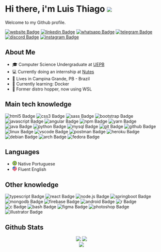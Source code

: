 # Hi there, i'm Luis Thiago <img src="https://media.giphy.com/media/hvRJCLFzcasrR4ia7z/giphy.gif" height="28px"/>

Welcome to my Github profile.

[![website Badge](https://img.shields.io/badge/personal_website%20-21262D?style=for-the-badge&logo)](https://lthiago.github.io/)
[![linkedin Badge](https://img.shields.io/badge/linkedin%20-21262D?style=for-the-badge&logo=linkedin&logoColor=0A66C2)](https://www.linkedin.com/in/lthiagoch/)
[![whatsapp Badge](https://img.shields.io/badge/whatsapp%20-21262D?style=for-the-badge&logo=whatsapp)](https://api.whatsapp.com/send/?phone=5583986607027&text&app_absent=0)
[![telegram Badge](https://img.shields.io/badge/telegram%20-21262D?style=for-the-badge&logo=telegram&logoColor=ffffff)](https://t.me/LThiago)
[![discord Badge](https://img.shields.io/badge/discord%20-21262D?style=for-the-badge&logo=discord)](https://discord.com/users/Luis%20Thiago#8859/)
[![instagram Badge](https://img.shields.io/badge/instagram%20-21262D?style=for-the-badge&logo=instagram)](https://www.instagram.com/lthiagoch/)

## About Me

- 🎓 Computer Science Undergraduate at [UEPB](https://www.uepb.edu.br/)
- 💻 Currently doing an internship at [Nutes](http://nutes.uepb.edu.br/)
- 📌 Lives in Campina Grande, PB - Brazil
- 📖 Currently learning: Docker
- 🐧 Former distro hopper, now using WSL

## Main tech knowledge

![html5 Badge](https://img.shields.io/badge/html5%20-21262D?style=for-the-badge&logo=html5)
![css3 Badge](https://img.shields.io/badge/css3%20-21262D?style=for-the-badge&logo=css3)
![sass Badge](https://img.shields.io/badge/sass%20-21262D?style=for-the-badge&logo=sass)
![bootstrap Badge](https://img.shields.io/badge/bootstrap%20-21262D?style=for-the-badge&logo=bootstrap)
![javascript Badge](https://img.shields.io/badge/javascript%20-21262D?style=for-the-badge&logo=javascript)
![angular Badge](https://img.shields.io/badge/angular%20-21262D?style=for-the-badge&logo=angular)
![npm Badge](https://img.shields.io/badge/npm%20-21262D?style=for-the-badge&logo=npm)
![yarn Badge](https://img.shields.io/badge/yarn%20-21262D?style=for-the-badge&logo=yarn)
![java Badge](https://img.shields.io/badge/java%20-21262D?style=for-the-badge&logo=java)
![python Badge](https://img.shields.io/badge/python%20-21262D?style=for-the-badge&logo=python)
![mysql Badge](https://img.shields.io/badge/mysql%20-21262D?style=for-the-badge&logo=mysql)
![git Badge](https://img.shields.io/badge/git%20-21262D?style=for-the-badge&logo=git)
![github Badge](https://img.shields.io/badge/github%20-21262D?style=for-the-badge&logo=github)
![linux Badge](https://img.shields.io/badge/linux%20-21262D?style=for-the-badge&logo=linux)
![vscode Badge](https://img.shields.io/badge/vscode%20-21262D?style=for-the-badge&logo=visualstudiocode)
![postman Badge](https://img.shields.io/badge/postman%20-21262D?style=for-the-badge&logo=postman)
![heroku Badge](https://img.shields.io/badge/heroku%20-21262D?style=for-the-badge&logo=heroku)
![debian Badge](https://img.shields.io/badge/debian%20-21262D?style=for-the-badge&logo=debian)
![arch Badge](https://img.shields.io/badge/arch%20-21262D?style=for-the-badge&logo=archlinux)
![fedora Badge](https://img.shields.io/badge/fedora%20-21262D?style=for-the-badge&logo=fedora)

## Languages

- <img src="assets/br-flag.png" height="15"> Native Portuguese
- <img src="assets/us-flag.png" height="15"> Fluent English

## Other knowledge

![typescript Badge](https://img.shields.io/badge/typescript%20-21262D?style=for-the-badge&logo=typescript)
![react Badge](https://img.shields.io/badge/react%20-21262D?style=for-the-badge&logo=react)
![node.js Badge](https://img.shields.io/badge/node.js%20-21262D?style=for-the-badge&logo=nodedotjs)
![springboot Badge](https://img.shields.io/badge/springboot%20-21262D?style=for-the-badge&logo=springboot)
![mongodb Badge](https://img.shields.io/badge/mongodb%20-21262D?style=for-the-badge&logo=mongodb)
![firebase Badge](https://img.shields.io/badge/firebase%20-21262D?style=for-the-badge&logo=firebase)
![android Badge](https://img.shields.io/badge/android%20-21262D?style=for-the-badge&logo=android)
![r Badge](https://img.shields.io/badge/r%20-21262D?style=for-the-badge&logo=r)
![c Badge](https://img.shields.io/badge/c%20-21262D?style=for-the-badge&logo=c)
![bash Badge](https://img.shields.io/badge/bash%20-21262D?style=for-the-badge&logo=gnubash)
![figma Badge](https://img.shields.io/badge/figma%20-21262D?style=for-the-badge&logo=figma)
![photoshop Badge](https://img.shields.io/badge/photoshop%20-21262D?style=for-the-badge&logo=adobephotoshop)
![illustrator Badge](https://img.shields.io/badge/illustrator%20-21262D?style=for-the-badge&logo=adobeillustrator)

## Github Stats

<div align="center">
  <img
    height="180em"
    src="https://github-readme-stats.vercel.app/api?username=lthiago&count_private=true&show_icons=true&bg_color=21262D&title_color=C9D1D9&text_color=C9D1D9&icon_color=C9D1D9&hide_border=true&border_radius=10"
  />
  <img
    height="180em"
    src="https://github-readme-stats.vercel.app/api/top-langs/?username=lthiago&layout=compact&bg_color=21262D&title_color=C9D1D9&text_color=C9D1D9&hide_border=true&border_radius=10"
  />
</div>

<div align="center">
  <img
    src="https://github-readme-streak-stats.herokuapp.com/?user=LThiago&hide_border=true&background=21262D&stroke=4E555C&ring=C9D1D9&fire=C9D1D9&currStreakNum=C9D1D9&sideNums=C9D1D9&currStreakLabel=C9D1D9&sideLabels=C9D1D9&dates=C9D1D9&border=C9D1D9"
  />
</div>
